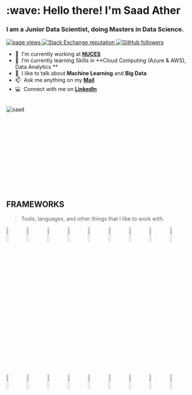 <h1 align="left" id="saad-title">:wave: Hello there! I'm Saad Ather</h1>
<h3 align="left">I am a Junior Data Scientist, doing Masters in Data Science.</h3>

<p align="left">
  <a href="https://github.com/saadather94/MacroPower">
    <img src="https://komarev.com/ghpvc/?username=saadather94" alt="page views" />
   </a>
  
<!--  <a href="https://saadather94.readthedocs.io/en/latest">
    <img alt="Read the Docs" src="https://img.shields.io/readthedocs/saadather94?logo=read-the-docs">
  </a> -->
  
  <a href="https://stackoverflow.com/users/17189393">
    <img alt="Stack Exchange reputation" src="https://img.shields.io/stackexchange/stackoverflow/r/17189393?color=orange&label=reputation&logo=stackoverflow">
  </a>
  
<!--   
  <a href="https://reddit.com/u/macropower">
    <img alt="Reddit User Karma" src="https://img.shields.io/reddit/user-karma/combined/macropower?label=karma&logo=reddit">
  </a>
   -->
  
  <a href="https://github.com/saadather94?tab=followers">
    <img alt="GitHub followers" src="https://img.shields.io/github/followers/saadather94?color=green&logo=github">
  </a>
  
<!--   <a href="https://github.com/abhisheknaiidu/awesome-github-profile-readme">
    <img alt="Awesome" src="https://awesome.re/mentioned-badge.svg">
  </a>
 -->
</p>


- :office: &nbsp;I'm currently working at **[NUCES]**
- :seedling: &nbsp;I’m currently learning Skills in **Cloud Computing (Azure & AWS), Data Analytics **
- :speech_balloon: &nbsp;I like to talk about **Machine Learning** and **Big Data**
- :mailbox: &nbsp;Ask me anything on my **[Mail]**
- :computer: &nbsp;Connect with me on **[LinkedIn]**

<br>
  

 <a href="#saad-title">
  <img src="https://github-readme-stats.vercel.app/api?username=saadather94&theme=codeSTACKr&show_icons=true" alt="saad" align="left" />
</a> 

<!-- <a href="#saad-title">
  <img src="https://github-readme-stats.vercel.app/api/top-langs/?username=saadather94&layout=compact&theme=codeSTACK" alt="saad" align="right" />
</a> 
 -->
<br><br><br><br><br><br><br><br><br><br><br><br>


<h2 align="left" id="saad-tech">FRAMEWORKS</h2>

> Tools, languages, and other things that I like to work with.

<p>
  


<img width="10%" src="https://www.vectorlogo.zone/logos/python/python-ar21.svg">



<img width="10%" src="https://www.vectorlogo.zone/logos/mysql/mysql-ar21.svg">
<img width="10%" src="https://www.vectorlogo.zone/logos/mongodb/mongodb-ar21.svg">

<img width="10%" src="https://www.vectorlogo.zone/logos/pytorch/pytorch-ar21.svg">
<img width="10%" src="https://www.vectorlogo.zone/logos/tensorflow/tensorflow-ar21.svg">
  
  
<img width="10%" src="https://www.vectorlogo.zone/logos/w3_html5/w3_html5-ar21.svg">
<img width="10%" src="https://www.vectorlogo.zone/logos/w3_css/w3_css-ar21.svg">
<img width="10%" src="https://www.vectorlogo.zone/logos/getbootstrap/getbootstrap-ar21.svg">
  
<img width="10%" src="https://www.vectorlogo.zone/logos/google_cloud/google_cloud-ar21.svg">
<img width="10%" src="https://www.vectorlogo.zone/logos/google_analytics/google_analytics-ar21.svg">

  
<img width="10%" src="https://www.vectorlogo.zone/logos/amazon_aws/amazon_aws-ar21.svg">
<img width="10%" src="https://www.vectorlogo.zone/logos/amazon_ecs/amazon_ecs-ar21.svg">
  
<img width="10%" src="https://www.vectorlogo.zone/logos/atom_io/atom_io-ar21.svg">

<img width="10%" src="https://www.vectorlogo.zone/logos/microsoft_azure/microsoft_azure-ar21.svg">
  
<img width="10%" src="https://www.vectorlogo.zone/logos/apache_spark/apache_spark-ar21.svg">
<img width="10%" src="https://www.vectorlogo.zone/logos/apache_hadoop/apache_hadoop-ar21.svg">
<img width="10%" src="https://www.vectorlogo.zone/logos/apache_hive/apache_hive-ar21.svg">

<img width="10%" src="https://www.vectorlogo.zone/logos/git-scm/git-scm-ar21.svg">
<!--   
<img width="10%" src="https://www.vectorlogo.zone/logos/raspberrypi/raspberrypi-ar21.svg">   -->
</p>

[NUCES]: http://nu.edu.pk/ "WORK"
[issues page]: [![Github](https://img.shields.io/badge/-Github-000?style=flat&logo=Github&logoColor=white)](https://github.com/saadather94) "MacroPower/issues"
[linkedin]: [![Linkedin](https://img.shields.io/badge/-LinkedIn-blue?style=flat&logo=Linkedin&logoColor=white)](https://www.linkedin.com/saadather/) "Saad Ather LinkedIn"
[Mail]:  [![Gmail](https://img.shields.io/badge/-Gmail-c14438?style=flat&logo=Gmail&logoColor=white)](mailto:saadather94@gmail.com) "CONTACT ME"





